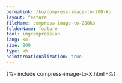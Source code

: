 ```yaml
---
permalink: /ko/compress-image-to-200-kb
layout: feature
fileName: compress-image-to-200kb
folderName: feature
tool: imgcompression
lang: ko
size: 200
type: kb
nointernationalization: true
---
```

{%- include compress-image-to-X.html -%}
      